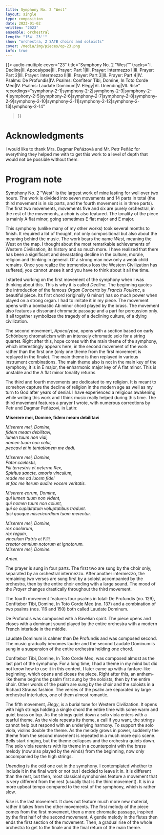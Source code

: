 ```yaml
---
title: Symphony No. 2 "West"
layout: single
type: composition
date: 2023-01-02
written: "2023"
ensemble: orchestral
length: "154' 23''"
show: "orchestra, 2 SATB choirs and soloists"
cover: /media/img/pieces/op-23.png
info: true
---
```


{{< audio-multiple
    cover="23"
    title="Symphony No. 2 \"West\""
    tracks="I. Decline|II. Apocalypse|III. Prayer: Part 1|III. Prayer: Intermezzo I|III. Prayer: Part 2|III. Prayer: Intermezzo II|III. Prayer: Part 3|III. Prayer: Part 4|IV. Psalms: De Profundis|IV. Psalms: Confiteor Tibi, Domine, In Toto Corde Meo|IV. Psalms: Laudate Dominum|V. Elegy|VI. Unending|VII. Rise"
    recordings="symphony-2-1|symphony-2-2|symphony-2-3|symphony-2-4|symphony-2-5|symphony-2-6|symphony-2-7|symphony-2-8|symphony-2-9|symphony-2-10|symphony-2-11|symphony-2-12|symphony-2-13|symphony-2-14"
>}}

# Acknowledgments

I would like to thank Mrs. Dagmar Peňázová and Mr. Petr Peňáz for everything they helped me with to get this work to a level of depth that would not be possible without them.

# Program note

Symphony No. 2 "West" is the largest work of mine lasting for well over two hours. The work is divided into seven movements and 14 parts in total (the third movement is in six parts, and the fourth movement is in three parts). The first two movements, movements five and six are purely orchestral, in the rest of the movements, a choir is also featured. The tonality of the piece is mainly A flat minor, going sometimes E flat major and E major.

This symphony (unlike many of my other works) took several months to finish. It required a lot of thought, not only compositional but also about the meaning behind the music. The work bears the name *West*, meaning the West on the map. I thought about the most remarkable achievements of Western Civilisation, its history and so much more. I have realized that there has been a significant and devastating decline in the culture, morale, religion and thinking in general. Of a strong man now only a weak child remains. Once you realize the tremendous loss the Western Civilization has suffered, you cannot unsee it and you have to think about it all the time.

I started working on the first movement of the symphony when I was thinking about this. This is why it is called *Decline*. The beginning quotes the introduction of the famous *Organ Concerto* by *Francis Poulenc*, a beautiful piece. Its first chord (originally G minor) has so much power when played on a strong organ. I had to imitate it in my piece. The movement opens with a bombastic Ab minor chord played by the brass. The movement also features a dissonant chromatic passage and a part for percussion only. It all together symbolizes the tragedy of a declining culture, of a dying civilization.

The second movement, *Apocalypse*, opens with a section based on early Schönberg chromaticism with an intensely chromatic solo for a string quartet. Right after this, hope comes with the main theme of the symphony, which interestingly appears here, in the second movement of the work rather than the first one (only one theme from the first movement is replayed in the finale). The main theme is then replayed in various instrument combinations. The main theme also is not in the main key of the symphony, it is in E major, the enharmonic major key of A flat minor. This is unstable and the A flat minor tonality returns.

The third and fourth movements are dedicated to my religion. It is meant to somehow capture the decline of religion in the modern age as well as my turn to God after years of denial. I have experienced a religious awakening while writing this work and I think music really helped during this time. The third movement features a prayer I wrote, with numerous corrections by Petr and Dagmar Peňázovi, in Latin:

**Miserere mei, Domine, fidem meam debilitavi**

*Miserere mei, Domine,\
fidem meam debilitavi,\
lumen tuum non vidi,\
nomen tuum non colui,\
peccavi et in tentationem me dedi.*

*Miserere mei, Domine,\
Pater caelestis,\
Fili terrestris et aeterne Rex,\
Spiritus sancte, amoris vinculum,\
redde me ad lucem fidei\
et fac me iterum audire vocem veritatis.*

*Miserere eorum, Domine,\
qui lumen tuum non vident,\
qui nomen tuum non colunt,\
qui se cupiditatum voluptatibus tradunt.\
Ipsi quoque misericordiam tuam merentur.*

*Miserere mei, Domine,\
rex caelorum,\
rex regum,\
vinculum Patris et Filii,\
creator omnium notorum et ignotorum.\
Miserere mei, Domine.*

*Amen.*

The prayer is sung in four parts. The first two are sung by the choir only, separated by an orchestral intermezzo. After another intermezzo, the remaining two verses are sung first by a soloist accompanied by the orchestra, then by the entire choir ending with a large sound. The mood of the *Prayer* changes drastically throughout the third movement.

The fourth movement features four psalms in total: De Profundis (no. 129), Confitebor Tibi, Domine, In Toto Corde Meo (no. 137) and a combination of two psalms (nos. 116 and 150) both called Laudate Dominum.

De Profundis was composed with a Ravelian spirit. The piece opens and closes with a dominant sound played by the entire orchestra with a modern French interlude in the middle.

Laudate Dominum is calmer than De Profundis and was composed second. The music gradually becomes lauder and the second Laudate Dominum is sung in a suspension of the entire orchestra holding one chord.

Confitebor Tibi, Domine, In Toto Corde Meo, was composed almost as the last part of the symphony. For a long time, I had a theme in my mind but did not know how to use it in this context. I later came up with a fanfare-like beginning, which opens and closes the piece. Right after this, an anthem-like theme begins the psalm first sung by the soloists, then by the entire choir. Other words of the psalm are sung by the choir and the soloists in a Richard Strauss fashion. The verses of the psalm are separated by large orchestral interludes, one of them almost romantic.

The fifth movement, *Elegy*, is a burial tune for Western Civilization. It opens with high strings holding a single chord the entire time with some warm and quiet brass on top. As the strings quiet down a solo viola enters with a tearful theme. As the viola repeats its theme, a call if you want, the strings cannot help but respond with an underlying harmony. To support the solo viola, violins double the theme. As the melody grows in power, suddenly the theme from the second movement is repeated in a much more epic scene. Bells start ringing, but the theme collapses and the orchestra quiets down. The solo viola reenters with its theme in a counterpoint with the brass melody (now also played by the winds) from the beginning, now only accompanied by the high strings.

*Unending* is the odd one out in the symphony. I contemplated whether to include it in the final work or not but I decided to leave it in. It is different than the rest, but then, most classical symphonies feature a movement that is very different from the rest (usually that is the third movement). It is in a more upbeat tempo compared to the rest of the symphony, which is rather slow.

*Rise* is the last movement. It does not feature much more new material, rather it takes from the other movements. The first melody of the piece comes from the first movement, then a more chromatic passage, inspired by the first half of the second movement. A gentle melody in the flutes then ends the first section of the movement. Then, a gradual rise of the whole orchestra to get to the finale and the final return of the main theme.